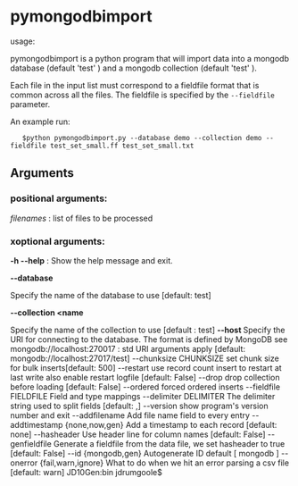 # pymongodbimport

usage:

pymongodbimport is a python program that will import data into a mongodb
 database (default 'test' ) and a mongodb collection (default 'test' ).

Each file in the input list must correspond to a fieldfile format that is
common across all the files. The fieldfile is specified by the  `--fieldfile` parameter.

An example run:

```
   $python pymongodbimport.py --database demo --collection demo --fieldfile test_set_small.ff test_set_small.txt
```

## Arguments

### positional arguments:
  *filenames*        : list of files to be processed

### xoptional arguments:

**-h --help**      : Show the help message and exit.

**--database <name>**

Specify the name of the database to use  [default: test]

**--collection <name**

Specify the name of the collection to use [default : test]
**--host <mongodb URI>**
Specify the URI for connecting to the database.  The format is defined by MongoDB see
mongodb://localhost:270017 : std URI arguments apply
                        [default: mongodb://localhost:27017/test]
  --chunksize CHUNKSIZE
                        set chunk size for bulk inserts[default: 500]
  --restart             use record count insert to restart at last write also
                        enable restart logfile [default: False]
  --drop                drop collection before loading [default: False]
  --ordered             forced ordered inserts
  --fieldfile FIELDFILE
                        Field and type mappings
  --delimiter DELIMITER
                        The delimiter string used to split fields [default: ,]
  --version             show program's version number and exit
  --addfilename         Add file name field to every entry
  --addtimestamp {none,now,gen}
                        Add a timestamp to each record [default: none]
  --hasheader           Use header line for column names [default: False]
  --genfieldfile        Generate a fieldfile from the data file, we set
                        hasheader to true [default: False]
  --id {mongodb,gen}    Autogenerate ID default [ mongodb ]
  --onerror {fail,warn,ignore}
                        What to do when we hit an error parsing a csv file
                        [default: warn]
JD10Gen:bin jdrumgoole$

